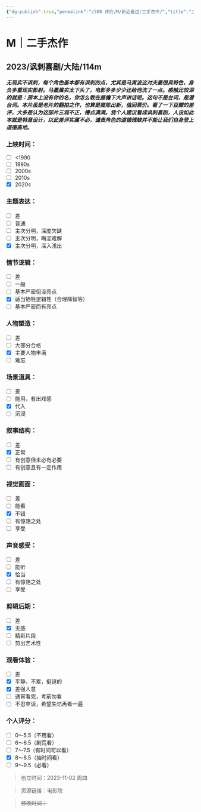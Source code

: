 ```yaml
---
{"dg-publish":true,"permalink":"/300 评价/M/新近看过/二手杰作/","title":"二手杰作","tags":["M","分类"],"created":"2023-11-02T10:11:20.546+08:00","updated":"2024-01-12T12:01:24.161+08:00"}
---
```



# M｜二手杰作
## 2023/讽刺喜剧/大陆/114m
***无现实不讽刺，每个角色基本都有讽刺的点，尤其是马寅波这对夫妻很具特色，身负多重现实影射。马墨属实太下头了，电影多多少少还给他洗了一点。感触比较深的就是：房本上没有你的名，你怎么敢在屋檐下大声讲话呢。这句不是台词，是潜台词。本片虽是老片的翻拍之作，也算是推陈出新，值回票价。看了一下豆瓣的差评，大多是认为这部片三观不正，槽点满满。我个人建议看成讽刺喜剧，人设如此本就是特意设计，以此差评实属不必，谴责角色的道德残缺并不能让我们自身登上道德高地。***
### 上映时间：
- [ ] <1990
- [ ] 1990s
- [ ] 2000s
- [ ] 2010s
- [x] 2020s
### 主题表达：
- [ ] 差
- [ ] 普通
- [ ] 主次分明，深度欠缺
- [ ] 主次分明，晦涩难解
- [x] 主次分明，深入浅出
### 情节逻辑：
- [ ] 差
- [ ] 一般
- [ ] 基本严密但没亮点
- [x] 适当牺牲逻辑性（合理降智等）
- [ ] 基本严密而有亮点
### 人物塑造：
- [ ] 差
- [ ] 大部分合格
- [x] 主要人物丰满
- [ ] 难忘
### 场景道具：
- [ ] 差
- [ ] 能用，有出戏感
- [x] 代入
- [ ] 沉浸
### 叙事结构：
- [ ] 差
- [x] 正常
- [ ] 有创意但未必有必要
- [ ] 有创意且有一定作用
### 视觉画面：
- [ ] 差
- [ ] 能看
- [x] 不错
- [ ] 有惊艳之处
- [ ] 享受
### 声音感受：
- [ ] 差
- [ ] 能听
- [x] 恰当
- [ ] 有惊艳之处
- [ ] 享受
### 剪辑后期：
- [ ] 差
- [x] 无感
- [ ] 精彩片段
- [ ] 剪出艺术性
### 观看体验：
- [ ] 差
- [x] 平静，不累，挺逗的
- [x] 差强人意
- [ ] 通宵看完，考前勿看
- [ ] 不忍卒读，希望失忆再看一遍
### 个人评分：
- [ ] 0～5.5（不用看）
- [ ] 6～6.5（剧荒看）
- [ ] 7～7.5（有时间可以看）
- [x] 8～8.5（抽时间看）
- [ ] 9～9.5（必看）

>创立时间：2023-11-02 周四

>资源链接：电影院

>~~修改时间：~~



